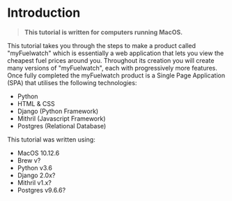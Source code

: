 # Introduction

> **This tutorial is written for computers running MacOS.**

This tutorial takes you through the steps to make a product called "myFuelwatch" which is essentially a web application that lets you view the cheapest fuel prices around you. Throughout its creation you will create many versions of "myFuelwatch", each with progressively more features. Once fully completed the myFuelwatch product is a Single Page Application \(SPA\) that utilises the following technologies:

* Python
* HTML & CSS
* Django \(Python Framework\)
* Mithril \(Javascript Framework\)
* Postgres \(Relational Database\)

This tutorial was written using:

* MacOS 10.12.6
* Brew v?
* Python v3.6
* Django 2.0x?
* Mithril v1.x?
* Postgres v9.6.6?

